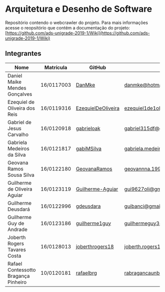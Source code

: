 # Arquitetura e Desenho de Software

Repositório contendo o webcrawler do projeto. Para mais informações acesse o reopsitório que contém a documentação do projeto: [https://github.com/ads-unigrade-2019-1/Wiki](https://github.com/ads-unigrade-2019-1/Wiki)

## Integrantes

| Nome                          | Matrícula  | GitHub             | Email                                |
|-------------------------------|------------|--------------------|--------------------------------------|
| Daniel Maike Mendes Gonçalves | 16/0117003 | [DanMke](https://github.com/DanMke)             | danmke@hotmail.com                   |
| Ezequiel de Oliveira dos Reis | 16/0119316 | [EzequielDeOliveira](https://github.com/EzequielDeOliveira) | ezequiel1de1oliveira@gmail.com       |
| Gabriel de Jesus Carvalho     | 16/0120918 | [gabrieloak](https://github.com/gabrieloak)         | gabriel315df@gmail.com               |
| Gabriela Medeiros da Silva    | 16/0121817 | [gabiMSilva](https://github.com/gabiMSilva)         | gabriela.medeiros2010@hotmail.com.br |
| Geovana Ramos Sousa Silva     | 16/0122180 | [GeovanaRamos](https://github.com/GeovanaRamos)       | geovannna.1998@gmail.com             |
| Guilherme de Oliveira Aguiar  | 16/0123119 | [Guilherme-Aguiar](https://github.com/Guilherme-Aguiar)   | gui9627oli@gmail.com                 |
| Guilherme Deusdará            | 16/0122996 | [gdeusdara](https://github.com/gdeusdara)          | guibanci@gmail.com                   |
| Guilherme Guy de Andrade      | 16/0123186 | [guilherme1guy](https://github.com/guilherme1guy)      | guilhermeguy349@gmail.com            |
| Joberth Rogers Tavares Costa  | 16/0128013 | [joberthrogers18](https://github.com/joberthrogers18)    | joberth.rogers18@gmail.com           |
| Rafael Contessotto Bragança Pinheiro  | 10/0120181 | [rafaelbrg](https://github.com/rafaelbrg)    | rabragancaunb@gmail.com           |
